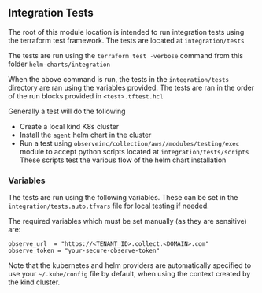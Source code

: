 ## Integration Tests 


The root of this module location is intended to run integration tests using the terraform test framework. The tests are located at `integration/tests`

The tests are run using the `terraform test -verbose` command from this folder `helm-charts/integration` 

When the above command is run, the tests in the `integration/tests` directory are ran using the variables provided. The tests are ran in the order of the run blocks provided in `<test>.tftest.hcl` 

Generally a test will do the following 
- Create a local kind K8s cluster
- Install the `agent` helm chart in the cluster 
- Run a test using `observeinc/collection/aws//modules/testing/exec` module to accept python scripts located at `integration/tests/scripts` These scripts test the various flow of the helm chart installation


### Variables 

The tests are run using the following variables. These can be set in the `integration/tests.auto.tfvars` file for local testing if needed.

The required variables which must be set manually (as they are sensitive) are:
```
observe_url  = "https://<TENANT_ID>.collect.<DOMAIN>.com"
observe_token = "your-secure-observe-token"
```

Note that the kubernetes and helm providers are automatically specified to use your `~/.kube/config` file by default, when using the context created by the kind cluster. 